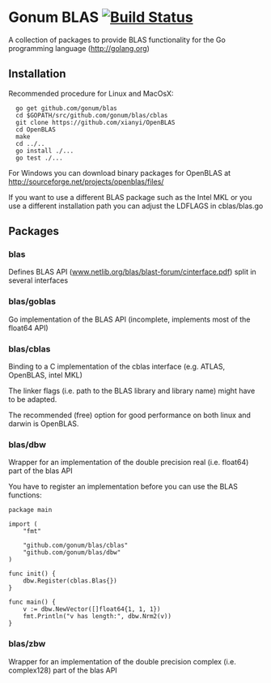# Gonum BLAS [![Build Status](https://travis-ci.org/gonum/blas.png?branch=master)](https://travis-ci.org/gonum/blas)

A collection of packages to provide BLAS functionality for the Go programming
language (http://golang.org)

## Installation 

Recommended procedure for Linux and MacOsX:
```
  go get github.com/gonum/blas
  cd $GOPATH/src/github.com/gonum/blas/cblas
  git clone https://github.com/xianyi/OpenBLAS
  cd OpenBLAS
  make
  cd ../..
  go install ./...
  go test ./...
```

For Windows you can download binary packages for OpenBLAS at
http://sourceforge.net/projects/openblas/files/

If you want to use a different BLAS package such as the Intel MKL or you
use a different installation path you can adjust the LDFLAGS in
cblas/blas.go

## Packages

### blas

Defines BLAS API (www.netlib.org/blas/blast-forum/cinterface.pdf) split in several interfaces

### blas/goblas

Go implementation of the BLAS API (incomplete, implements most of the float64 API)

### blas/cblas

Binding to a C implementation of the cblas interface (e.g. ATLAS, OpenBLAS, intel MKL)

The linker flags (i.e. path to the BLAS library and library name) might have to be adapted.

The recommended (free) option for good performance on both linux and darwin is OpenBLAS.

### blas/dbw

Wrapper for an implementation of the double precision real (i.e. float64) part of the blas API

You have to register an implementation before you can use the BLAS functions:

```
package main

import (
	"fmt"

	"github.com/gonum/blas/cblas"
	"github.com/gonum/blas/dbw"
)

func init() {
	dbw.Register(cblas.Blas{})
}

func main() {
	v := dbw.NewVector([]float64{1, 1, 1})
	fmt.Println("v has length:", dbw.Nrm2(v))
}
```

### blas/zbw

Wrapper for an implementation of the double precision complex (i.e. complex128) part of the blas API
